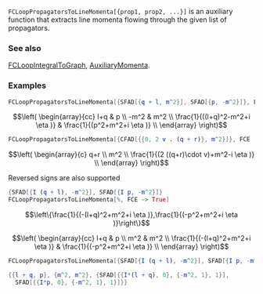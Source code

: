 `FCLoopPropagatorsToLineMomenta[{prop1, prop2, ...}]` is an auxiliary function that extracts line momenta flowing through the given list of propagators.

### See also

[FCLoopIntegralToGraph](FCLoopIntegralToGraph), [AuxiliaryMomenta](AuxiliaryMomenta).

### Examples

```mathematica
FCLoopPropagatorsToLineMomenta[{SFAD[{q + l, m^2}], SFAD[{p, -m^2}]}, FCE -> True]
```

$$\left(
\begin{array}{cc}
 l+q & p \\
 -m^2 & m^2 \\
 \frac{1}{((l+q)^2-m^2+i \eta )} & \frac{1}{(p^2+m^2+i \eta )} \\
\end{array}
\right)$$

```mathematica
FCLoopPropagatorsToLineMomenta[{CFAD[{{0, 2 v . (q + r)}, m^2}]}, FCE -> True, AuxiliaryMomenta -> {v}]
```

$$\left(
\begin{array}{c}
 q+r \\
 m^2 \\
 \frac{1}{(2 ((q+r)\cdot v)+m^2-i \eta )} \\
\end{array}
\right)$$

Reversed signs are also supported

```mathematica
{SFAD[{I (q + l), -m^2}], SFAD[{I p, -m^2}]}
FCLoopPropagatorsToLineMomenta[%, FCE -> True]
```

$$\left\{\frac{1}{(-(l+q)^2+m^2+i \eta )},\frac{1}{(-p^2+m^2+i \eta )}\right\}$$

$$\left(
\begin{array}{cc}
 l+q & p \\
 m^2 & m^2 \\
 \frac{1}{(-(l+q)^2+m^2+i \eta )} & \frac{1}{(-p^2+m^2+i \eta )} \\
\end{array}
\right)$$

```mathematica
FCLoopPropagatorsToLineMomenta[{SFAD[{I (q + l), -m^2}], SFAD[{I p, -m^2}]}, FCE -> True] // InputForm
```

```mathematica
{{l + q, p}, {m^2, m^2}, {SFAD[{{I*(l + q), 0}, {-m^2, 1}, 1}], 
  SFAD[{{I*p, 0}, {-m^2, 1}, 1}]}}
```